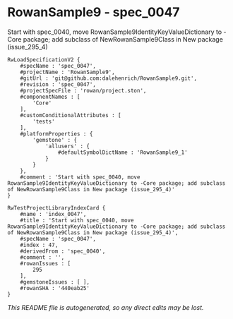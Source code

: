 # RowanSample9 - spec_0047
Start with spec_0040, move RowanSample9IdentityKeyValueDictionary to -Core package; add subclass of NewRowanSample9Class in New package (issue_295_4)
```
RwLoadSpecificationV2 {
	#specName : 'spec_0047',
	#projectName : 'RowanSample9',
	#gitUrl : 'git@github.com:dalehenrich/RowanSample9.git',
	#revision : 'spec_0047',
	#projectSpecFile : 'rowan/project.ston',
	#componentNames : [
		'Core'
	],
	#customConditionalAttributes : [
		'tests'
	],
	#platformProperties : {
		'gemstone' : {
			'allusers' : {
				#defaultSymbolDictName : 'RowanSample9_1'
			}
		}
	},
	#comment : 'Start with spec_0040, move RowanSample9IdentityKeyValueDictionary to -Core package; add subclass of NewRowanSample9Class in New package (issue_295_4)'
}

RwTestProjectLibraryIndexCard {
	#name : 'index_0047',
	#title : 'Start with spec_0040, move RowanSample9IdentityKeyValueDictionary to -Core package; add subclass of NewRowanSample9Class in New package (issue_295_4)',
	#specName : 'spec_0047',
	#index : 47,
	#derivedFrom : 'spec_0040',
	#comment : '',
	#rowanIssues : [
		295
	],
	#gemstoneIssues : [ ],
	#rowanSHA : '440eab25'
}
```

*This README file is autogenerated, so any direct edits may be lost.*
